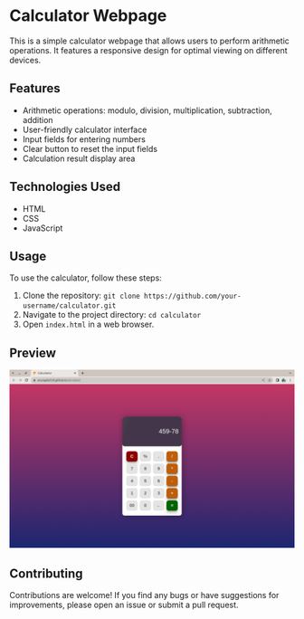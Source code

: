 # Calculator Webpage

This is a simple calculator webpage that allows users to perform arithmetic operations. It features a responsive design for optimal viewing on different devices.

## Features

- Arithmetic operations: modulo, division, multiplication, subtraction, addition
- User-friendly calculator interface
- Input fields for entering numbers
- Clear button to reset the input fields
- Calculation result display area

## Technologies Used

- HTML
- CSS
- JavaScript

## Usage

To use the calculator, follow these steps:

1. Clone the repository: `git clone https://github.com/your-username/calculator.git`
2. Navigate to the project directory: `cd calculator`
3. Open `index.html` in a web browser.

## Preview

![Calculator Preview](/screenshot/calculator-preview.png)

## Contributing

Contributions are welcome! If you find any bugs or have suggestions for improvements, please open an issue or submit a pull request.

